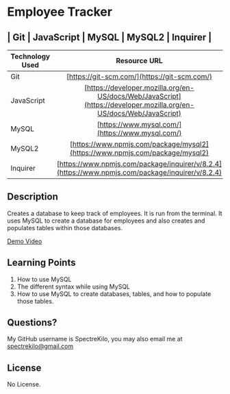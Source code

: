 # Employee Tracker

## | Git | JavaScript | MySQL | MySQL2 | Inquirer |

| Technology Used         | Resource URL           | 
| ------------- |:-------------:|  
| Git | [https://git-scm.com/](https://git-scm.com/)     |    
| JavaScript | [https://developer.mozilla.org/en-US/docs/Web/JavaScript](https://developer.mozilla.org/en-US/docs/Web/JavaScript)  |
| MySQL | [https://www.mysql.com/](https://www.mysql.com/)     |    
| MySQL2 | [https://www.npmjs.com/package/mysql2](https://www.npmjs.com/package/mysql2)  |
| Inquirer | [https://www.npmjs.com/package/inquirer/v/8.2.4](https://www.npmjs.com/package/inquirer/v/8.2.4)  |






## Description 
Creates a database to keep track of employees. It is run from the terminal. It uses MySQL to create a database for employees and also creates and populates tables within those databases.

[Demo Video](https://www.youtube.com/watch?v=VyESStYjYAo)




## Learning Points 
1. How to use MySQL
2. The different syntax while using MySQL
3. How to use MySQL to create databases, tables, and how to populate those tables. 



## Questions?
My GitHub username is SpectreKilo, you may also email me at spectrekilo@gmail.com



## License

No License.